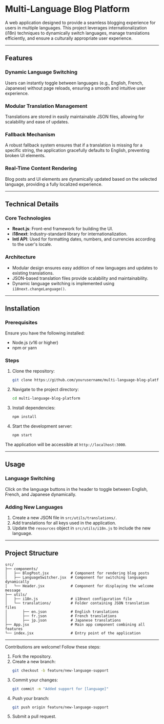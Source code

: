 # **Multi-Language Blog Platform**

A web application designed to provide a seamless blogging experience for users in multiple languages. This project leverages internationalization (i18n) techniques to dynamically switch languages, manage translations efficiently, and ensure a culturally appropriate user experience.

---

## **Features**
### **Dynamic Language Switching**
Users can instantly toggle between languages (e.g., English, French, Japanese) without page reloads, ensuring a smooth and intuitive user experience.

### **Modular Translation Management**
Translations are stored in easily maintainable JSON files, allowing for scalability and ease of updates.

### **Fallback Mechanism**
A robust fallback system ensures that if a translation is missing for a specific string, the application gracefully defaults to English, preventing broken UI elements.

### **Real-Time Content Rendering**
Blog posts and UI elements are dynamically updated based on the selected language, providing a fully localized experience.

---

## **Technical Details**
### **Core Technologies**
- **React.js**: Front-end framework for building the UI.
- **i18next**: Industry-standard library for internationalization.
- **Intl API**: Used for formatting dates, numbers, and currencies according to the user's locale.

### **Architecture**
- Modular design ensures easy addition of new languages and updates to existing translations.
- JSON-based translation files provide scalability and maintainability.
- Dynamic language switching is implemented using `i18next.changeLanguage()`.

---

## **Installation**

### **Prerequisites**
Ensure you have the following installed:
- Node.js (v16 or higher)
- npm or yarn

### **Steps**
1. Clone the repository:
   ```bash
   git clone https://github.com/yourusername/multi-language-blog-platform.git
   ```
2. Navigate to the project directory:
   ```bash
   cd multi-language-blog-platform
   ```
3. Install dependencies:
   ```bash
   npm install
   ```
4. Start the development server:
   ```bash
   npm start
   ```

The application will be accessible at `http://localhost:3000`.

---

## **Usage**

### **Language Switching**
Click on the language buttons in the header to toggle between English, French, and Japanese dynamically.

### **Adding New Languages**
1. Create a new JSON file in `src/utils/translations/`.
2. Add translations for all keys used in the application.
3. Update the `resources` object in `src/utils/i18n.js` to include the new language.

---

## **Project Structure**

```
src/
├── components/
│   ├── BlogPost.jsx          # Component for rendering blog posts
│   ├── LanguageSwitcher.jsx  # Component for switching languages dynamically
│   └── Header.jsx            # Component for displaying the welcome message
├── utils/
│   ├── i18n.js               # i18next configuration file
│   └── translations/         # Folder containing JSON translation files
│       ├── en.json           # English translations
│       ├── fr.json           # French translations
│       ├── jp.json           # Japanese translations
├── App.jsx                   # Main app component combining all features
└── index.jsx                 # Entry point of the application
```

---

Contributions are welcome! Follow these steps:
1. Fork the repository.
2. Create a new branch:
   ```bash
   git checkout -b feature/new-language-support
   ```
3. Commit your changes:
   ```bash
   git commit -m "Added support for [language]"
   ```
4. Push your branch:
   ```bash
   git push origin feature/new-language-support
   ```
5. Submit a pull request.

